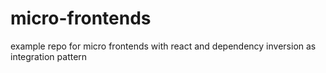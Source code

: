 # micro-frontends
example repo for micro frontends with react and dependency inversion as integration pattern
